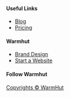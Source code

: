 <footer class="center-text">
    <div class="flex-panel">
      <div class="flex-item trio">
        <h4>Useful Links</h4>
        <ul>
          <li><a href="/blog/" title = 'Read our blog'>Blog</a></li>
           <li><a href = '/contact-us/' title = 'enquire about our pricing'>Pricing</a></li>
        </ul>
      </div>
      <div class="flex-item trio">
        <h4>Warmhut</h4>
        <ul>
          <li><a href="/solutions/brand/" title = ''>Brand Design</a></li>
          <li><a href="/solutions/web/" title = 'start or upgrade your website'>Start a Website</a></li>
        </ul>
      </div>
      <div class="flex-item trio">
        <h4>Follow Warmhut</h4>
        <div class = 'flex-panel' id = 'footer-social'>
          <a href = '{{site.facebook}}' target = '_blank' class = 'flex-item quad'><i class='icon icon-facebook facebook' aria-hidden='true'></i></a>
          <a href = '{{site.twitter}}' target = '_blank' class = 'flex-item duo'><i class='icon icon-twitter twitter' aria-hidden='true'></i></a>   
        </div>
      </div>
    </div>
    <p class = 'center-text'>
      <a href = '/'>Copyrights  &copy; <span class = 'thisYear'></span> WarmHut</a>
    </p>
    <script src='https://code.jquery.com/jquery-3.1.0.min.js' integrity='sha256-cCueBR6CsyA4/9szpPfrX3s49M9vUU5BgtiJj06wt/s='   crossorigin='anonymous'></script>
    <script>
     {% include index.js %}
    </script>
</footer>

